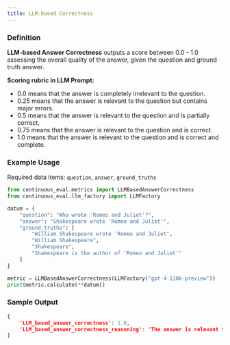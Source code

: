 ```yaml
---
title: LLM-based Correctness
---
```


### Definition


**LLM-based Answer Correctness** outputs a score between 0.0 - 1.0 assessing the overall quality of the answer, given the question and ground truth answer. 

**Scoring rubric in LLM Prompt:**
- 0.0 means that the answer is completely irrelevant to the question.
- 0.25 means that the answer is relevant to the question but contains major errors.
- 0.5 means that the answer is relevant to the question and is partially correct.
- 0.75 means that the answer is relevant to the question and is correct.
- 1.0 means that the answer is relevant to the question and is correct and complete.



### Example Usage

Required data items: `question`, `answer`, `ground_truths`

```python
from continuous_eval.metrics import LLMBasedAnswerCorrectness
from continuous_eval.llm_factory import LLMFactory

datum = {
    "question": "Who wrote 'Romeo and Juliet'?",
    "answer": "Shakespeare wrote 'Romeo and Juliet'",
    "ground_truths": [
        "William Shakespeare wrote 'Romeo and Juliet", 
        "William Shakespeare", 
        "Shakespeare", 
        "Shakespeare is the author of 'Romeo and Juliet'"
    ]
}

metric = LLMBasedAnswerCorrectness(LLMFactory("gpt-4-1106-preview"))
print(metric.calculate(**datum))
```

### Sample Output

```JSON
{
    'LLM_based_answer_correctness': 1.0, 
    'LLM_based_answer_correctness_reasoning': 'The answer is relevant to the question and is correct and complete. It matches the ground truth reference answers provided.'
}
```
